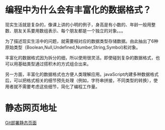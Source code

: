 # 编程中为什么会有丰富化的数据格式？
现实生活就是复杂的，像课上讲的小明的例子，身高是有小数的、年龄一般用整数、朋友关系要用数组表示、每个朋友都是一个独立的对象。。。

为了描述现实生活中的问题，就需要相对应的数据类型存储数据。由此抽出了6种原始类型（Boolean,Null,Undefined,Number,String,Symbol)和对象。

丰富化的数据格式因为拆分的细，所以使用很灵活。即使碰到复杂的数据格式，也可以用基础类型通过搭积木的方式组合出来。

另一方面，丰富化的数据格式也方便人类理解应用。javaScript内建多种数据格式后，可以把格式相关的细节预先处理（例如，字符串拼接，不同类型的转换），使用者就不需要考虑这些细节，简化了编程工作量。

# 静态网页地址
[Git部署静态页面](https://liuruyong.github.io/jsTest/)

